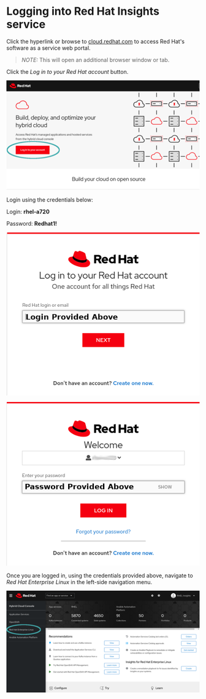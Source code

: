 # Logging into Red Hat Insights service   

Click the hyperlink or browse to <a href="https://cloud.redhat.com" target="_blank">cloud.redhat.com</a>
to access Red Hat's software as a service web portal.

>_NOTE:_ This will open an additional browser window or tab.

Click the _Log in to your Red Hat account_ button.


![cloud.redhat.com Login](./assets/cloud.redhat.com-homepage-v2.png)


Login using the credentials below:

Login: __rhel-a720__

Password: __Redhat1!__

![Red Hat Login screen](./assets/redhat-login-01.png)


![Red Hat Password screen](./assets/redhat-login-02.png)

Once you are logged in, using the credentials provided above, navigate to 
_Red Hat Enterprise Linux_ in the left-side navigation menu.


![cloud.redhat.com Homepage](./assets/cloud.redhat.com-homepage-postlogin-v2.png)

